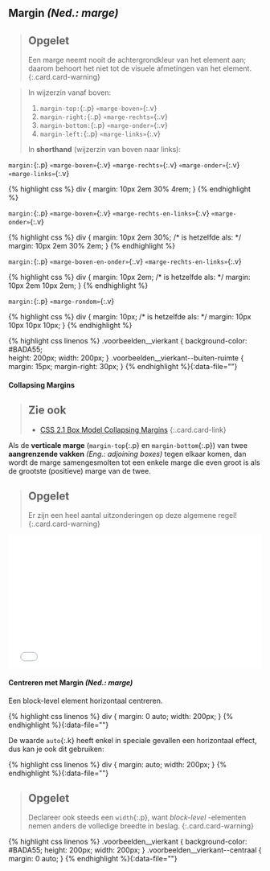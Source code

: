 Margin *(Ned.: marge)*
----------------------

> Opgelet
> ---
> Een marge neemt nooit de achtergrondkleur van het element aan;  
> daarom behoort het niet tot de visuele afmetingen van het element.
{:.card.card-warning}

> In wijzerzin vanaf boven:
>
> 1. `margin-top:`{:.p} `«marge-boven»`{:.v}
> 2. `margin-right:`{:.p} `«marge-rechts»`{:.v}
> 3. `margin-bottom:`{:.p} `«marge-onder»`{:.v}
> 4. `margin-left:`{:.p} `«marge-links»`{:.v}
>
> In **shorthand** (wijzerzin van boven naar links):

`margin:`{:.p} `«marge-boven»`{:.v} `«marge-rechts»`{:.v} `«marge-onder»`{:.v} `«marge-links»`{:.v}

{% highlight css %}
div {
    margin: 10px 2em 30% 4rem;
}
{% endhighlight %}

`margin:`{:.p} `«marge-boven»`{:.v} `«marge-rechts-en-links»`{:.v} `«marge-onder»`{:.v}

{% highlight css %}
div {
    margin: 10px 2em 30%;
    /* is hetzelfde als: */
    margin: 10px 2em 30% 2em;
}
{% endhighlight %}

`margin:`{:.p} `«marge-boven-en-onder»`{:.v} `«marge-rechts-en-links»`{:.v}

{% highlight css %}
div {
    margin: 10px 2em;
    /* is hetzelfde als: */
    margin: 10px 2em 10px 2em;
}
{% endhighlight %}

`margin:`{:.p} `«marge-rondom»`{:.v}

{% highlight css %}
div {
    margin: 10px;
    /* is hetzelfde als: */
    margin: 10px 10px 10px 10px;
}
{% endhighlight %}

{% highlight css linenos %}
.voorbeelden__vierkant {
    background-color: #BADA55;	
    height: 200px;
    width: 200px;
}
.voorbeelden__vierkant--buiten-ruimte {
    margin: 15px;
    margin-right: 30px;
}
{% endhighlight %}{:data-file=""}

#### Collapsing Margins

> Zie ook
> ---
> - [CSS 2.1 Box Model Collapsing Margins](https://www.w3.org/TR/CSS2/box.html#collapsing-margins)
{:.card.card-link}

Als de **verticale marge** (`margin-top`{:.p} en `margin-bottom`{:.p}) van twee **aangrenzende vakken** *(Eng.: adjoining boxes)* tegen elkaar komen, dan wordt de marge samengesmolten tot een enkele marge die even groot is als de grootste (positieve) marge van de twee.

> Opgelet
> ---
> Er zijn een heel aantal uitzonderingen op deze algemene regel!
{:.card.card-warning}

<iframe height='265' scrolling='no' title='Collapsing Margins' src='//codepen.io/olivierparent/embed/VPrOMW/?height=265&theme-id=light&default-tab=html,result&embed-version=2' frameborder='no' allowtransparency='true' allowfullscreen='true' style='width: 100%;'>See the Pen <a href='http://codepen.io/olivierparent/pen/VPrOMW/'>Collapsing Margins</a> by Olivier Parent (<a href='http://codepen.io/olivierparent'>@olivierparent</a>) on <a href='http://codepen.io'>CodePen</a>.
</iframe>

#### Centreren met Margin *(Ned.: marge)*

Een block-level element horizontaal centreren.

{% highlight css linenos %}
div {
    margin: 0 auto;
    width: 200px;
}
{% endhighlight %}{:data-file=""}

De waarde `auto`{:.k} heeft enkel in speciale gevallen een horizontaal effect, dus kan je ook dit gebruiken:

{% highlight css linenos %}
div {
    margin: auto;
    width: 200px;
}
{% endhighlight %}{:data-file=""}

> Opgelet
> ---
> Declareer ook steeds een `width`{:.p}, want *block-level* -elementen nemen anders de volledige breedte in beslag.
{:.card.card-warning}

{% highlight css linenos %}
.voorbeelden__vierkant {
    background-color: #BADA55;
    height: 200px;
    width: 200px;
}
.voorbeelden__vierkant--centraal {
    margin: 0 auto;
}
{% endhighlight %}{:data-file=""}
